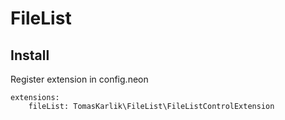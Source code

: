 # FileList

Install
-------
Register extension in config.neon
```
extensions:
	fileList: TomasKarlik\FileList\FileListControlExtension
```